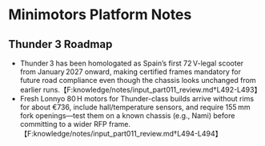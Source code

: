 # Minimotors Platform Notes

## Thunder 3 Roadmap
- Thunder 3 has been homologated as Spain’s first 72 V-legal scooter from January 2027 onward, making certified frames mandatory for future road compliance even though the chassis looks unchanged from earlier runs.【F:knowledge/notes/input_part011_review.md†L492-L493】
- Fresh Lonnyo 80 H motors for Thunder-class builds arrive without rims for about €736, include hall/temperature sensors, and require 155 mm fork openings—test them on a known chassis (e.g., Nami) before committing to a wider RFP frame.【F:knowledge/notes/input_part011_review.md†L494-L494】
